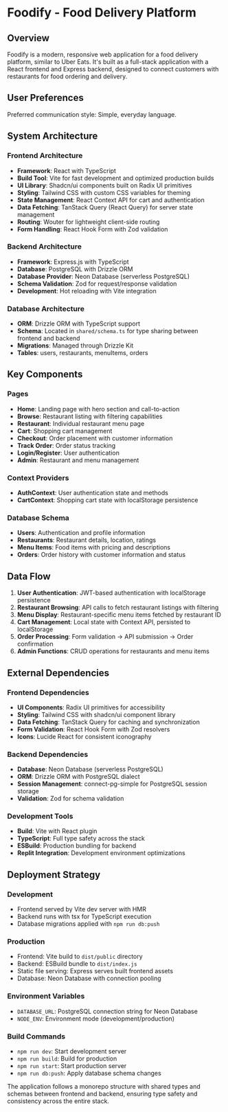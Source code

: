 # Foodify - Food Delivery Platform

## Overview

Foodify is a modern, responsive web application for a food delivery platform, similar to Uber Eats. It's built as a full-stack application with a React frontend and Express backend, designed to connect customers with restaurants for food ordering and delivery.

## User Preferences

Preferred communication style: Simple, everyday language.

## System Architecture

### Frontend Architecture
- **Framework**: React with TypeScript
- **Build Tool**: Vite for fast development and optimized production builds
- **UI Library**: Shadcn/ui components built on Radix UI primitives
- **Styling**: Tailwind CSS with custom CSS variables for theming
- **State Management**: React Context API for cart and authentication
- **Data Fetching**: TanStack Query (React Query) for server state management
- **Routing**: Wouter for lightweight client-side routing
- **Form Handling**: React Hook Form with Zod validation

### Backend Architecture
- **Framework**: Express.js with TypeScript
- **Database**: PostgreSQL with Drizzle ORM
- **Database Provider**: Neon Database (serverless PostgreSQL)
- **Schema Validation**: Zod for request/response validation
- **Development**: Hot reloading with Vite integration

### Database Architecture
- **ORM**: Drizzle ORM with TypeScript support
- **Schema**: Located in `shared/schema.ts` for type sharing between frontend and backend
- **Migrations**: Managed through Drizzle Kit
- **Tables**: users, restaurants, menuItems, orders

## Key Components

### Pages
- **Home**: Landing page with hero section and call-to-action
- **Browse**: Restaurant listing with filtering capabilities
- **Restaurant**: Individual restaurant menu page
- **Cart**: Shopping cart management
- **Checkout**: Order placement with customer information
- **Track Order**: Order status tracking
- **Login/Register**: User authentication
- **Admin**: Restaurant and menu management

### Context Providers
- **AuthContext**: User authentication state and methods
- **CartContext**: Shopping cart state with localStorage persistence

### Database Schema
- **Users**: Authentication and profile information
- **Restaurants**: Restaurant details, location, ratings
- **Menu Items**: Food items with pricing and descriptions
- **Orders**: Order history with customer information and status

## Data Flow

1. **User Authentication**: JWT-based authentication with localStorage persistence
2. **Restaurant Browsing**: API calls to fetch restaurant listings with filtering
3. **Menu Display**: Restaurant-specific menu items fetched by restaurant ID
4. **Cart Management**: Local state with Context API, persisted to localStorage
5. **Order Processing**: Form validation → API submission → Order confirmation
6. **Admin Functions**: CRUD operations for restaurants and menu items

## External Dependencies

### Frontend Dependencies
- **UI Components**: Radix UI primitives for accessibility
- **Styling**: Tailwind CSS with shadcn/ui component library
- **Data Fetching**: TanStack Query for caching and synchronization
- **Form Validation**: React Hook Form with Zod resolvers
- **Icons**: Lucide React for consistent iconography

### Backend Dependencies
- **Database**: Neon Database (serverless PostgreSQL)
- **ORM**: Drizzle ORM with PostgreSQL dialect
- **Session Management**: connect-pg-simple for PostgreSQL session storage
- **Validation**: Zod for schema validation

### Development Tools
- **Build**: Vite with React plugin
- **TypeScript**: Full type safety across the stack
- **ESBuild**: Production bundling for backend
- **Replit Integration**: Development environment optimizations

## Deployment Strategy

### Development
- Frontend served by Vite dev server with HMR
- Backend runs with tsx for TypeScript execution
- Database migrations applied with `npm run db:push`

### Production
- Frontend: Vite build to `dist/public` directory
- Backend: ESBuild bundle to `dist/index.js`
- Static file serving: Express serves built frontend assets
- Database: Neon Database with connection pooling

### Environment Variables
- `DATABASE_URL`: PostgreSQL connection string for Neon Database
- `NODE_ENV`: Environment mode (development/production)

### Build Commands
- `npm run dev`: Start development server
- `npm run build`: Build for production
- `npm run start`: Start production server
- `npm run db:push`: Apply database schema changes

The application follows a monorepo structure with shared types and schemas between frontend and backend, ensuring type safety and consistency across the entire stack.